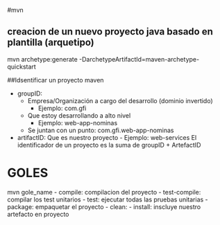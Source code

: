 #mvn

## creacion de un nuevo proyecto java basado en plantilla (arquetipo)
mvn archetype:generate -DarchetypeArtifactId=maven-archetype-quickstart


##Idsentificar un proyecto maven
- groupID: 
    - Empresa/Organización a cargo del desarrollo (dominio invertido)
        - Ejemplo: com.gfi
    - Que estoy desarrollando a alto nivel
        - Ejemplo: web-app-nominas
    - Se juntan con un punto: com.gfi.web-app-nominas
- artifactID: Que es nuestro proyecto
        - Ejemplo: web-services
El identificador de un proyecto es la suma de groupID + ArtefactID



# GOLES
mvn gole_name
    - compile: compilacion del proyecto
    - test-compile: compilar los test unitarios
    - test: ejecutar todas las pruebas unitarias
    - package: empaquetar el proyecto
    - clean: 
    - install: inscluye nuestro artefacto en proyecto